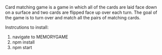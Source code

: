 Card matching game is a game in which all of the cards are laid face down on a surface and two cards are flipped face up over each turn. The goal of the game is to turn over and match all the pairs of matching cards.

Instrcutions to install:

1. navigate to MEMORYGAME
2. npm install
3. npm start